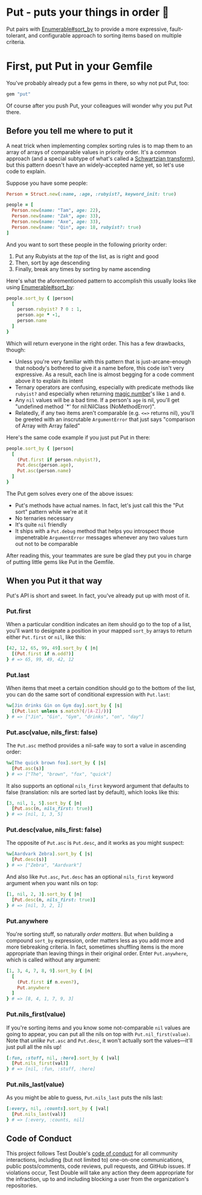 # Put - puts your things in order 💎

Put pairs with
[Enumerable#sort_by](https://ruby-doc.org/core-3.1.2/Enumerable.html#method-i-sort_by)
to provide a more expressive, fault-tolerant, and configurable approach to
sorting items based on multiple criteria.

# First, put Put in your Gemfile

You've probably already put a few gems in there, so why not put Put, too:

```ruby
gem "put"
```

Of course after you push Put, your colleagues will wonder why you put Put there.

## Before you tell me where to put it

A neat trick when implementing complex sorting rules is to map them to an array
of arrays of comparable values in priority order. It's a common approach (and a
special subtype of what's called a [Schwartzian
transform](https://en.wikipedia.org/wiki/Schwartzian_transform)), but this
pattern doesn't have an widely-accepted name yet, so let's use code to explain.

Suppose you have some people:

```ruby
Person = Struct.new(:name, :age, :rubyist?, keyword_init: true)

people = [
  Person.new(name: "Tam", age: 22),
  Person.new(name: "Zak", age: 33),
  Person.new(name: "Axe", age: 33),
  Person.new(name: "Qin", age: 18, rubyist?: true)
]
```

And you want to sort these people in the following priority order:

1. Put any Rubyists at the _top_ of the list, as is right and good
2. Then, sort by age descending
3. Finally, break any times by sorting by name ascending

Here's what the aforementioned pattern to accomplish this usually looks like
using
[Enumerable#sort_by](https://ruby-doc.org/core-3.1.2/Enumerable.html#method-i-sort_by):

```ruby
people.sort_by { |person|
  [
    person.rubyist? ? 0 : 1,
    person.age * -1,
    person.name
  ]
}
```

Which will return everyone in the right order. This has a few drawbacks, though:

* Unless you're very familiar with this pattern that is just-arcane-enough that
nobody's bothered to give it a name before, this code isn't very expressive. As
a result, each line is almost begging for a code comment above it to explain its
intent
* Ternary operators are confusing, especially with predicate methods like
`rubyist?` and especially when returning [magic
number](https://en.wikipedia.org/wiki/Magic_number_(programming))'s like `1` and
`0`.
* Any `nil` values will be a bad time. If a person's `age` is nil, you'll get
  "undefined method `*' for nil:NilClass (NoMethodError)".
* Relatedly, if any two items aren't comparable (e.g. `<=>` returns nil), you'll
  be greeted with an inscrutable `ArgumentError` that just says "comparison of
  Array with Array failed"

Here's the same code example if you just put Put in there:

```ruby
people.sort_by { |person|
  [
    (Put.first if person.rubyist?),
    Put.desc(person.age),
    Put.asc(person.name)
  ]
}
```

The Put gem solves every one of the above issues:

* Put's methods have actual names. In fact, let's just call this the "Put
  sort" pattern while we're at it
* No ternaries necessary
* It's quite `nil` friendly
* It ships with a `Put.debug` method that helps you introspect those
  impenetrable `ArgumentError` messages whenever any two values turn out not to
  be comparable

After reading this, your teammates are sure be glad they put you in charge of
putting little gems like Put in the Gemfile.

## When you Put it that way

Put's API is short and sweet. In fact, you've already put up with most of it.

### Put.first

When a particular condition indicates an item should go to the top of a list,
you'll want to designate a position in your mapped `sort_by` arrays to return
either `Put.first` or `nil`, like this:

```ruby
[42, 12, 65, 99, 49].sort_by { |n|
  [(Put.first if n.odd?)]
} # => 65, 99, 49, 42, 12
```

### Put.last

When items that meet a certain condition should go to the bottom of the list,
you can do the same sort of conditional expression with `Put.last`:

```ruby
%w[Jin drinks Gin on Gym day].sort_by { |s|
  [(Put.last unless s.match?(/[A-Z]/))]
} # => ["Jin", "Gin", "Gym", "drinks", "on", "day"]
```

### Put.asc(value, nils_first: false)

The `Put.asc` method provides a nil-safe way to sort a value in ascending order:

```ruby
%w[The quick brown fox].sort_by { |s|
  [Put.asc(s)]
} # => ["The", "brown", "fox", "quick"]
```

It also supports an optional `nils_first` keyword argument that defaults to
false (translation: nils are sorted last by default), which looks like this:

```ruby
[3, nil, 1, 5].sort_by { |n|
  [Put.asc(n, nils_first: true)]
} # => [nil, 1, 3, 5]
```

### Put.desc(value, nils_first: false)

The opposite of `Put.asc` is `Put.desc`, and it works as you might suspect:

```ruby
%w[Aardvark Zebra].sort_by { |s|
  [Put.desc(s)]
} # => ["Zebra", "Aardvark"]
```

And also like `Put.asc`, `Put.desc` has an optional `nils_first` keyword
argument when you want nils on top:

```ruby
[1, nil, 2, 3].sort_by { |n|
  [Put.desc(n, nils_first: true)]
} # => [nil, 3, 2, 1]
```

### Put.anywhere

You're sorting stuff, so naturally _order matters_. But when building a compound
`sort_by` expression, order matters less as you add more and more tiebreaking
criteria. In fact, sometimes shuffling items is the more appropriate than
leaving things in their original order. Enter `Put.anywhere`, which is called
without any argument:

```ruby
[1, 3, 4, 7, 8, 9].sort_by { |n|
  [
    (Put.first if n.even?),
    Put.anywhere
  ]
} # => [8, 4, 1, 7, 9, 3]
```

### Put.nils_first(value)

If you're sorting items and you know some not-comparable `nil` values are going
to appear, you can put all the nils on top with `Put.nil_first(value)`. Note
that _unlike_ `Put.asc` and `Put.desc`, it won't actually sort the values—it'll
just pull all the nils up!

```ruby
[:fun, :stuff, nil, :here].sort_by { |val|
  [Put.nils_first(val)]
} # => [nil, :fun, :stuff, :here]
```

### Put.nils_last(value)

As you might be able to guess, `Put.nils_last` puts the nils last:

```ruby
[:every, nil, :counts].sort_by { |val|
  [Put.nils_last(val)]
} # => [:every, :counts, nil]
```


## Code of Conduct

This project follows Test Double's [code of
conduct](https://testdouble.com/code-of-conduct) for all community interactions,
including (but not limited to) one-on-one communications, public posts/comments,
code reviews, pull requests, and GitHub issues. If violations occur, Test Double
will take any action they deem appropriate for the infraction, up to and
including blocking a user from the organization's repositories.